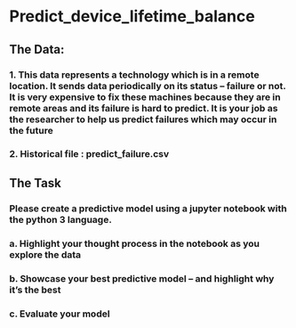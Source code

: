 # Predict_device_lifetime_balance
## The Data:
### 1. This data represents a technology which is in a remote location. It sends data periodically on its status – failure or not. It is very expensive to fix these machines because they are in remote areas and its failure is hard to predict. It is your job as the researcher to help us predict failures which may occur in the future
### 2. Historical file : predict_failure.csv

## The Task
### Please create a predictive model using a jupyter notebook with the python 3 language.
### a. Highlight your thought process in the notebook as you explore the data
### b. Showcase your best predictive model – and highlight why it’s the best
### c. Evaluate your model
